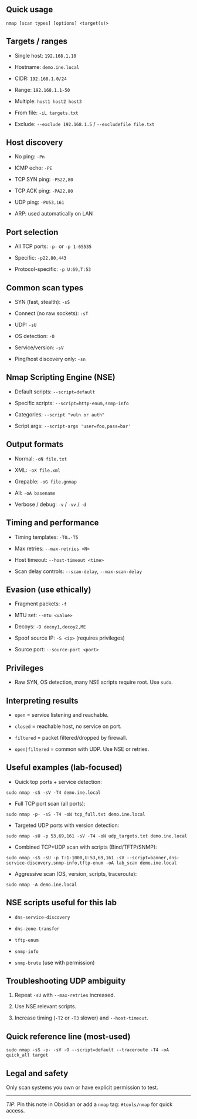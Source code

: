 ## Quick usage

`nmap [scan types] [options] <target(s)>`

## Targets / ranges

- Single host: `192.168.1.10`
    
- Hostname: `demo.ine.local`
    
- CIDR: `192.168.1.0/24`
    
- Range: `192.168.1.1-50`
    
- Multiple: `host1 host2 host3`
    
- From file: `-iL targets.txt`
    
- Exclude: `--exclude 192.168.1.5` / `--excludefile file.txt`
    

## Host discovery

- No ping: `-Pn`
    
- ICMP echo: `-PE`
    
- TCP SYN ping: `-PS22,80`
    
- TCP ACK ping: `-PA22,80`
    
- UDP ping: `-PU53,161`
    
- ARP: used automatically on LAN
    

## Port selection

- All TCP ports: `-p-` or `-p 1-65535`
    
- Specific: `-p22,80,443`
    
- Protocol-specific: `-p U:69,T:53`
    

## Common scan types

- SYN (fast, stealth): `-sS`
    
- Connect (no raw sockets): `-sT`
    
- UDP: `-sU`
    
- OS detection: `-O`
    
- Service/version: `-sV`
    
- Ping/host discovery only: `-sn`
    

## Nmap Scripting Engine (NSE)

- Default scripts: `--script=default`
    
- Specific scripts: `--script=http-enum,snmp-info`
    
- Categories: `--script "vuln or auth"`
    
- Script args: `--script-args 'user=foo,pass=bar'`
    

## Output formats

- Normal: `-oN file.txt`
    
- XML: `-oX file.xml`
    
- Grepable: `-oG file.gnmap`
    
- All: `-oA basename`
    
- Verbose / debug: `-v` / `-vv` / `-d`
    

## Timing and performance

- Timing templates: `-T0`..`-T5`
    
- Max retries: `--max-retries <N>`
    
- Host timeout: `--host-timeout <time>`
    
- Scan delay controls: `--scan-delay`, `--max-scan-delay`
    

## Evasion (use ethically)

- Fragment packets: `-f`
    
- MTU set: `--mtu <value>`
    
- Decoys: `-D decoy1,decoy2,ME`
    
- Spoof source IP: `-S <ip>` (requires privileges)
    
- Source port: `--source-port <port>`
    

## Privileges

- Raw SYN, OS detection, many NSE scripts require root. Use `sudo`.
    

## Interpreting results

- `open` = service listening and reachable.
    
- `closed` = reachable host, no service on port.
    
- `filtered` = packet filtered/dropped by firewall.
    
- `open|filtered` = common with UDP. Use NSE or retries.
    

## Useful examples (lab-focused)

- Quick top ports + service detection:
    

```
sudo nmap -sS -sV -T4 demo.ine.local
```

- Full TCP port scan (all ports):
    

```
sudo nmap -p- -sS -T4 -oN tcp_full.txt demo.ine.local
```

- Targeted UDP ports with version detection:
    

```
sudo nmap -sU -p 53,69,161 -sV -T4 -oN udp_targets.txt demo.ine.local
```

- Combined TCP+UDP scan with scripts (Bind/TFTP/SNMP):
    

```
sudo nmap -sS -sU -p T:1-1000,U:53,69,161 -sV --script=banner,dns-service-discovery,snmp-info,tftp-enum -oA lab_scan demo.ine.local
```

- Aggressive scan (OS, version, scripts, traceroute):
    

```
sudo nmap -A demo.ine.local
```

## NSE scripts useful for this lab

- `dns-service-discovery`
    
- `dns-zone-transfer`
    
- `tftp-enum`
    
- `snmp-info`
    
- `snmp-brute` (use with permission)
    

## Troubleshooting UDP ambiguity

1. Repeat `-sU` with `--max-retries` increased.
    
2. Use NSE relevant scripts.
    
3. Increase timing (`-T2` or `-T3` slower) and `--host-timeout`.
    

## Quick reference line (most-used)

```
sudo nmap -sS -p- -sV -O --script=default --traceroute -T4 -oA quick_all target
```

## Legal and safety

Only scan systems you own or have explicit permission to test.

---

_TIP_: Pin this note in Obsidian or add a `nmap` tag: `#tools/nmap` for quick access.